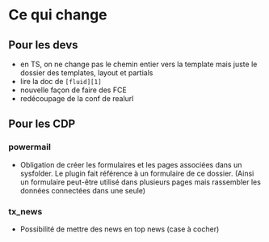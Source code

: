 # Ce qui change #

## Pour les devs ##

 - en TS, on ne change pas le chemin entier vers la template mais juste le dossier des templates, layout et partials
 - lire la doc de `[fluid][1]`
 - nouvelle façon de faire des FCE
 - redécoupage de la conf de realurl

## Pour les CDP ##
### powermail ###
  - Obligation de créer les formulaires et les pages associées dans un sysfolder. Le plugin fait référence à un formulaire de ce dossier. (Ainsi un formulaire peut-être utilisé dans plusieurs pages mais rassembler les données connectées dans une seule)


### tx_news ###

 - Possibilité de mettre des news en top news (case à cocher)


  [1]: http://wiki.typo3.org/Fluid